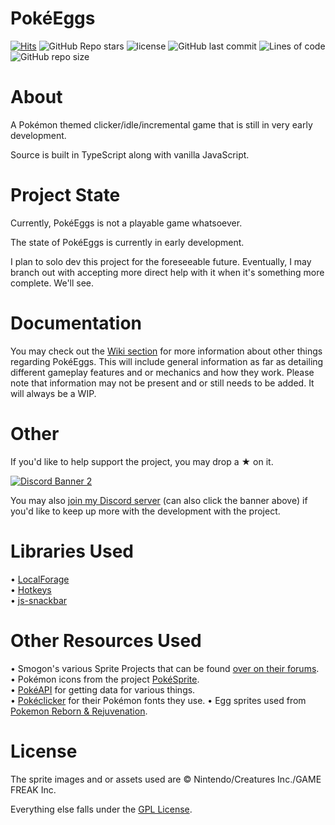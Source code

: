# PokéEggs
[![Hits](https://hits.seeyoufarm.com/api/count/incr/badge.svg?url=https%3A%2F%2Fgithub.com%2FEphenia%2FPokeEggs&count_bg=%23004953&title_bg=%23555555&icon=rubygems.svg&icon_color=%237FFFD4&title=hits&edge_flat=false)](https://hits.seeyoufarm.com)
![GitHub Repo stars](https://img.shields.io/github/stars/Ephenia/PokeEggs?color=maroon&logo=apachespark&logoColor=yellow)
![license](https://img.shields.io/badge/license-GPL-blue)
![GitHub last commit](https://img.shields.io/github/last-commit/Ephenia/PokeEggs?color=%23c46210)
![Lines of code](https://img.shields.io/tokei/lines/github/Ephenia/PokeEggs?color=%23F33A6A)
![GitHub repo size](https://img.shields.io/github/repo-size/Ephenia/PokeEggs?color=%2369359c)

# About

A Pokémon themed clicker/idle/incremental game that is still in very early development.

Source is built in TypeScript along with vanilla JavaScript.

# Project State

Currently, PokéEggs is not a playable game whatsoever.

The state of PokéEggs is currently in early development.

I plan to solo dev this project for the foreseeable future. Eventually, I may branch out with accepting more direct help with it when it's something more complete. We'll see.

# Documentation

You may check out the [Wiki section](https://github.com/Ephenia/PokeEggs/wiki) for more information about other things regarding PokéEggs. This will include general information as far as detailing different gameplay features and or mechanics and how they work. Please note that information may not be present and or still needs to be added. It will always be a WIP.

# Other

If you'd like to help support the project, you may drop a ★ on it.

<a href="https://discord.gg/nfbT8zJSkd" target="_blank"><img src="https://discordapp.com/api/guilds/950947559474618440/widget.png?style=banner2" alt="Discord Banner 2"/></a>

You may also [join my Discord server](https://discord.gg/nfbT8zJSkd) (can also click the banner above) if you'd like to keep up more with the development with the project.

# Libraries Used
• [LocalForage](https://github.com/localForage/localForage)<br>
• [Hotkeys](https://github.com/jaywcjlove/hotkeys)<br>
• [js-snackbar](https://github.com/mickelsonmichael/js-snackbar)

# Other Resources Used
• Smogon's various Sprite Projects that can be found [over on their forums](https://www.smogon.com/forums/forums/smeargles-laptop.325/).<br>
• Pokémon icons from the project [PokéSprite](https://github.com/msikma/pokesprite).<br>
• [PokéAPI](https://github.com/PokeAPI/pokeapi) for getting data for various things.<br>
• [Pokéclicker](https://github.com/pokeclicker/pokeclicker) for their Pokémon fonts they use.
• Egg sprites used from [Pokemon Reborn & Rejuvenation](https://www.rebornevo.com/pr/index.html/).

# License
The sprite images and or assets used are © Nintendo/Creatures Inc./GAME FREAK Inc.

Everything else falls under the [GPL License](https://github.com/Ephenia/PokeEggs/blob/master/LICENSE).